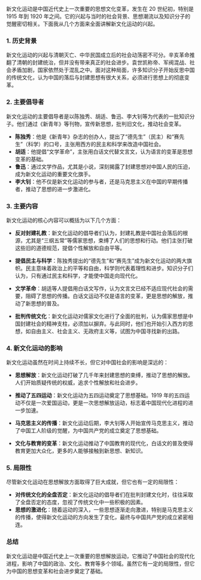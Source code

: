 新文化运动是中国近代史上一次重要的思想文化变革，发生在 20 世纪初，特别是 1915 年到 1920 年之间。它的兴起与当时的社会背景、思想潮流以及知识分子的觉醒密切相关。下面我从几个方面来全面讲解新文化运动的兴起。

### 1. **历史背景**

新文化运动的兴起与清朝灭亡、中华民国成立后的社会动荡密不可分。辛亥革命推翻了清朝的封建统治，但并没有带来真正的社会进步。袁世凯称帝、军阀混战、社会矛盾加剧，国家依然处于混乱之中。面对这种局面，许多知识分子开始反思中国的传统文化，认为中国的落后与封建思想有很大关系，必须进行思想上的彻底变革。

### 2. **主要倡导者**

新文化运动的主要倡导者是以陈独秀、胡适、鲁迅、李大钊等为代表的一批知识分子。他们通过《新青年》等刊物，宣传新思想，批判旧文化，推动社会变革。

- **陈独秀**：他是《新青年》杂志的创办人，提出了“德先生”（民主）和“赛先生”（科学）的口号，主张用西方的民主和科学来改造中国社会。
- **胡适**：他提倡“文学革命”，主张用白话文代替文言文，认为语言的变革是思想变革的基础。
- **鲁迅**：通过文学作品，尤其是小说，深刻揭露了封建思想对中国人民的压迫，成为新文化运动的重要文化旗手。
- **李大钊**：他不仅是新文化运动的参与者，还是马克思主义在中国的早期传播者，推动了思想的进一步激进化。

### 3. **主要内容**

新文化运动的核心内容可以概括为以下几个方面：

- **反对封建礼教**：新文化运动的倡导者们认为，封建礼教是中国社会落后的根源，尤其是“三纲五常”等儒家思想，束缚了人们的思想和行动。他们主张打破这些旧的道德规范，提倡个性解放和自由平等。
- **提倡民主与科学**：陈独秀提出的“德先生”和“赛先生”成为新文化运动的两大旗帜。民主意味着政治上的平等和自由，科学则代表着理性和进步。知识分子们认为，只有通过民主和科学，才能使中国走向现代化。

- **文学革命**：胡适等人提倡用白话文写作，认为文言文已经不适应现代社会的需要，阻碍了思想的传播。白话文运动不仅是语言的变革，更是思想的解放，推动了新思想的普及。

- **批判传统文化**：新文化运动对儒家文化进行了全面的批判，认为儒家思想是中国封建社会的精神支柱，必须加以摒弃。与此同时，他们也开始引入西方的思想，如自由主义、社会主义、无政府主义等，试图为中国寻找新的出路。

### 4. **新文化运动的影响**

新文化运动虽然在时间上持续不长，但它对中国社会的影响是深远的：

- **思想解放**：新文化运动打破了几千年来封建思想的束缚，推动了思想的解放。人们开始质疑传统的权威，追求个性解放和社会进步。
- **推动了五四运动**：新文化运动为五四运动奠定了思想基础。1919 年的五四运动不仅是一次爱国运动，更是一次思想解放运动，标志着中国现代化进程的进一步加速。

- **马克思主义的传播**：新文化运动后期，李大钊等人开始宣传马克思主义，推动了中国工人阶级的觉醒，为中国共产党的成立奠定了思想基础。

- **文化与教育的变革**：新文化运动推动了中国教育的现代化，白话文的普及使得教育更加大众化，更多的人能够接触到新思想、新知识。

### 5. **局限性**

尽管新文化运动在思想解放方面取得了巨大成就，但它也有一定的局限性：

- **对传统文化的全盘否定**：新文化运动的倡导者们在批判封建文化时，往往采取了全盘否定的态度，忽视了传统文化中一些积极的因素。
- **思想的激进化**：随着运动的深入，一些思想逐渐走向激进，特别是马克思主义的传播，使得新文化运动的方向发生了变化，最终与中国共产党的成立紧密相连。

### 总结

新文化运动是中国近代史上一次重要的思想解放运动，它推动了中国社会的现代化进程，影响了中国的政治、文化、教育等多个领域。虽然它有一定的局限性，但它为中国的思想变革和社会进步奠定了基础。

